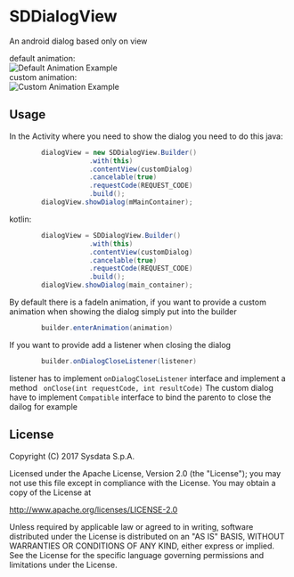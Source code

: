 # SDDialogView
An android dialog based only on view

default animation:<br />
![Default Animation Example](https://github.com/SysdataSpA/SDDialogView/blob/feature/minor_updates/default_animation.gif)<br />
custom animation: <br />
![Custom Animation Example](https://github.com/SysdataSpA/SDDialogView/blob/feature/minor_updates/custom_animation.gif)

## Usage
In the Activity where you need to show the dialog you need to do this
java:

```java
        dialogView = new SDDialogView.Builder()
                    .with(this)
                    .contentView(customDialog)
                    .cancelable(true)
                    .requestCode(REQUEST_CODE)
                    .build();
        dialogView.showDialog(mMainContainer);
```
kotlin:
```java
        dialogView = SDDialogView.Builder()
                    .with(this)
                    .contentView(customDialog)
                    .cancelable(true)
                    .requestCode(REQUEST_CODE)
                    .build();
        dialogView.showDialog(main_container);
```
By default there is a fadeIn animation, if you want to provide a custom animation when showing the dialog simply put into the builder
```java
        builder.enterAnimation(animation)
```
If you want to provide add a listener when closing the dialog
```java
        builder.onDialogCloseListener(listener)
```
listener has to implement ``` onDialogCloseListener ``` interface and implement a method ``` onClose(int requestCode, int resultCode)```
The custom dialog have to implement ``` Compatible ``` interface to bind the parento to close the dailog for example

## License
Copyright (C) 2017 Sysdata S.p.A.

Licensed under the Apache License, Version 2.0 (the "License");
you may not use this file except in compliance with the License.
You may obtain a copy of the License at

   http://www.apache.org/licenses/LICENSE-2.0

Unless required by applicable law or agreed to in writing, software
distributed under the License is distributed on an "AS IS" BASIS,
WITHOUT WARRANTIES OR CONDITIONS OF ANY KIND, either express or implied.
See the License for the specific language governing permissions and
limitations under the License.
